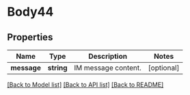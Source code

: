 # Body44

## Properties
Name | Type | Description | Notes
------------ | ------------- | ------------- | -------------
**message** | **string** | IM message content. | [optional] 

[[Back to Model list]](../README.md#documentation-for-models) [[Back to API list]](../README.md#documentation-for-api-endpoints) [[Back to README]](../README.md)


